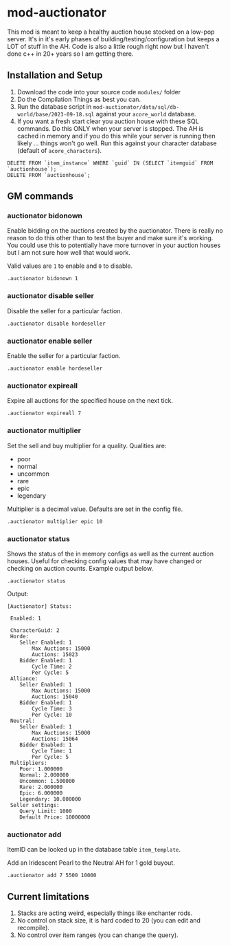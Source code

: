 # mod-auctionator

This mod is meant to keep a healthy auction house stocked on a low-pop server. It's in it's early phases of building/testing/configuration but keeps a LOT of stuff in the AH. Code is also a little rough right now but I haven't done c++ in 20+ years so I am getting there.

## Installation and Setup

1. Download the code into your source code `modules/` folder
2. Do the Compilation Things as best you can.
3. Run the database script in `mod-auctionator/data/sql/db-world/base/2023-09-18.sql` against your `acore_world` database.
4. If you want a fresh start clear you auction house with these SQL commands. Do this ONLY when your server is stopped. The AH is cached in memory and if you do this while your server is running then likely ... things won't go well. Run this against your character database (default of `acore_characters`).

```
DELETE FROM `item_instance` WHERE `guid` IN (SELECT `itemguid` FROM `auctionhouse`);
DELETE FROM `auctionhouse`;
```

## GM commands

### auctionator bidonown <value>

Enable bidding on the auctions created by the auctionator. There is
really no reason to do this other than to test the buyer and make
sure it's working. You could use this to potentially have more turnover
in your auction houses but I am not sure how well that would work.

Valid values are `1` to enable and `0` to disable.

```
.auctionator bidonown 1
```

### auctionator disable <faction>seller

Disable the seller for a particular faction.

```
.auctionator disable hordeseller
```

### auctionator enable <faction>seller

Enable the seller for a particular faction.

```
.auctionator enable hordeseller
```

### auctionator expireall <houseid>

Expire all auctions for the specified house on the next tick.

```
.auctionator expireall 7
```

### auctionator multiplier <qualitytext> <multiplier>

Set the sell and buy multiplier for a quality. Qualities are:

* poor
* normal
* uncommon
* rare
* epic
* legendary

Multiplier is a decimal value. Defaults are set in the config file.

```
.auctionator multiplier epic 10
```

### auctionator status

Shows the status of the in memory configs as well as the current auction
houses. Useful for checking config values that may have changed or checking
on auction counts. Example output below.

```
.auctionator status
```

Output:
```
[Auctionator] Status:

 Enabled: 1

 CharacterGuid: 2
 Horde:
    Seller Enabled: 1
        Max Auctions: 15000
        Auctions: 15023
    Bidder Enabled: 1
        Cycle Time: 2
        Per Cycle: 5
 Alliance:
    Seller Enabled: 1
        Max Auctions: 15000
        Auctions: 15040
    Bidder Enabled: 1
        Cycle Time: 3
        Per Cycle: 10
 Neutral:
    Seller Enabled: 1
        Max Auctions: 15000
        Auctions: 15064
    Bidder Enabled: 1
        Cycle Time: 1
        Per Cycle: 5
 Multipliers:
    Poor: 1.000000
    Normal: 2.000000
    Uncommon: 1.500000
    Rare: 2.000000
    Epic: 6.000000
    Legendary: 10.000000
 Seller settings:
    Query Limit: 1000
    Default Price: 10000000
```

### auctionator add <houseid> <itemid> <price>

ItemID can be looked up in the database table `item_template`.

Add an Iridescent Pearl to the Neutral AH for 1 gold buyout.

```
.auctionator add 7 5500 10000
```

## Current limitations

1. Stacks are acting weird, especially things like enchanter rods.
2. No control on stack size, it is hard coded to 20 (you can edit and recompile).
3. No control over item ranges (you can change the query).
